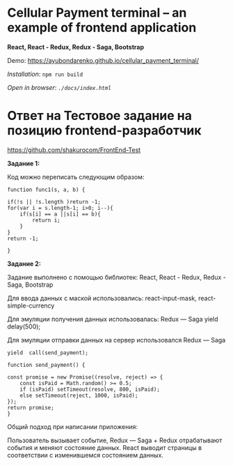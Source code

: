 # Cellular Payment terminal – an example of frontend application

**React, React - Redux, Redux - Saga, Bootstrap**

Demo: https://ayubondarenko.github.io/cellular_payment_terminal/

_Installation_: `npm run build`

_Open in browser_: _`./docs/index.html`_


# Ответ на Тестовое задание на позицию frontend-разработчик
https://github.com/shakurocom/FrontEnd-Test

**Задание 1:**

Код можно переписать следующим образом:



`function func1(s, a, b) {`

    if(!s || !s.length )return -1;
    for(var i = s.length-1; i>0; i--){
        if(s[i] == a ||s[i] == b){
            return i;
        }
    }
    return -1;
`}`

**Задание 2:**

Задание выполнено с помощью библиотек: React, React - Redux, Redux - Saga, Bootstrap

Для ввода данных с маской использовались:  react-input-mask,  react-simple-currency

Для эмуляции получения данных использовалась: Redux — Saga  yield delay(500);

Для эмуляции отправки данных на сервер использовался  Redux — Saga 

`yield  call(send_payment);`

`function send_payment() {`

    const promise = new Promise((resolve, reject) => {
        const isPaid = Math.random() >= 0.5;
        if (isPaid) setTimeout(resolve, 800, isPaid);
        else setTimeout(reject, 1000, isPaid);
    });
    return promise;
    }

Общий подход при написании приложения:

Пользователь вызывает событие,  Redux — Saga +  Redux отрабатывают события и меняют состояние данных. React выводит страницы в соответствии  с изменившемся состоянием данных.
